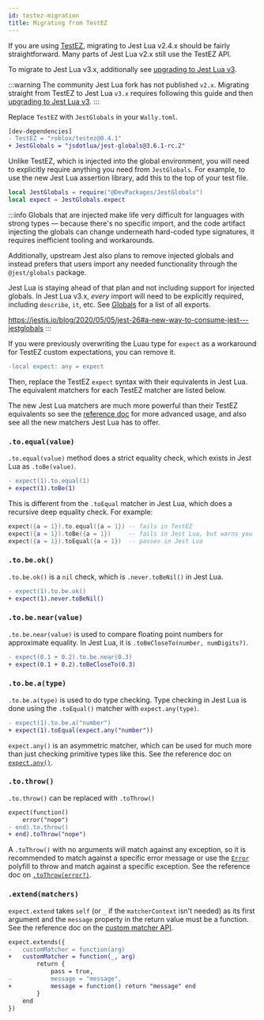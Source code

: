 ```yaml
---
id: testez-migration
title: Migrating from TestEZ
---
```


If you are using [TestEZ](https://github.com/Roblox/testez), migrating to Jest Lua v2.4.x should be fairly straightforward. Many parts of Jest Lua v2.x still use the TestEZ API.

To migrate to Jest Lua v3.x, additionally see [upgrading to Jest Lua v3](upgrading-to-jest3).

:::warning
The community Jest Lua fork has not published `v2.x`. Migrating straight from TestEZ to Jest Lua `v3.x` requires following this guide and then [upgrading to Jest Lua v3](upgrading-to-jest3).
:::

Replace `TestEZ` with `JestGlobals` in your `Wally.toml`.

```diff title="wally.toml"
[dev-dependencies]
- TestEZ = "roblox/testez@0.4.1"
+ JestGlobals = "jsdotlua/jest-globals@3.6.1-rc.2"
```

Unlike TestEZ, which is injected into the global environment, you will need to explicitly require anything you need from `JestGlobals`. For example, to use the new Jest Lua assertion library, add this to the top of your test file.

```lua
local JestGlobals = require("@DevPackages/JestGlobals")
local expect = JestGlobals.expect
```

:::info
Globals that are injected make life very difficult for languages with strong types — because there's no specific import, and the code artifact injecting the globals can change underneath hard-coded type signatures, it requires inefficient tooling and workarounds.

Additionally, upstream Jest also plans to remove injected globals and instead prefers that users import any needed functionality through the `@jest/globals` package.

Jest Lua is staying ahead of that plan and not including support for injected globals. In Jest Lua v3.x, _every_ import will need to be explicitly required, including `describe`, `it`, etc. See [Globals](api) for a list of all exports.

https://jestjs.io/blog/2020/05/05/jest-26#a-new-way-to-consume-jest---jestglobals
:::


If you were previously overwriting the Luau type for `expect` as a workaround for TestEZ custom expectations, you can remove it.
```diff
-local expect: any = expect
```

Then, replace the TestEZ `expect` syntax with their equivalents in Jest Lua. The equivalent matchers for each TestEZ matcher are listed below.

The new Jest Lua matchers are much more powerful than their TestEZ equivalents so see the [reference doc](expect) for more advanced usage, and also see all the new matchers Jest Lua has to offer.

### `.to.equal(value)`

`.to.equal(value)` method does a strict equality check, which exists in Jest Lua as `.toBe(value)`.
```diff
- expect(1).to.equal(1)
+ expect(1).toBe(1)
```

This is different from the `.toEqual` matcher in Jest Lua, which does a recursive deep equality check. For example:
```lua
expect({a = 1}).to.equal({a = 1}) -- fails in TestEZ
expect({a = 1}).toBe({a = 1})     -- fails in Jest Lua, but warns you
expect({a = 1}).toEqual({a = 1})  -- passes in Jest Lua
```

### `.to.be.ok()`

`.to.be.ok()` is a `nil` check, which is `.never.toBeNil()` in Jest Lua.
```diff
- expect(1).to.be.ok()
+ expect(1).never.toBeNil()
```

### `.to.be.near(value)`
`.to.be.near(value)` is used to compare floating point numbers for approximate equality. In Jest Lua, it is `.toBeCloseTo(number, numDigits?)`.
```diff
- expect(0.1 + 0.2).to.be.near(0.3)
+ expect(0.1 + 0.2).toBeCloseTo(0.3)
```

### `.to.be.a(type)`
`.to.be.a(type)` is used to do type checking. Type checking in Jest Lua is done using the `.toEqual()` matcher with `expect.any(type)`.
```diff
- expect(1).to.be.a("number")
+ expect(1).toEqual(expect.any("number"))
```

`expect.any()` is an asymmetric matcher, which can be used for much more than just checking primitive types like this. See the reference doc on [`expect.any()`](expect#expectanytypename--prototype).

### `.to.throw()`
`.to.throw()` can be replaced with `.toThrow()`
```diff
expect(function()
	error("nope")
- end).to.throw()
+ end).toThrow("nope")
```

A `.toThrow()` with no arguments will match against any exception, so it is recommended to match against a specific error message or use the [`Error`](expect#error) polyfill to throw and match against a specific exception. See the reference doc on [`.toThrow(error?)`](expect#tothrowerror).

### `.extend(matchers)`
`expect.extend` takes `self` (or `_` if the `matcherContext` isn't needed) as its first argument and the `message` property in the return value must be a function. See the reference doc on the [custom matcher API](expect#custom-matchers-api).
```diff
expect.extends({
-	customMatcher = function(arg)
+	customMatcher = function(_, arg)
		return {
			pass = true,
-			message = "message",
+			message = function() return "message" end
		}
	end
})
```